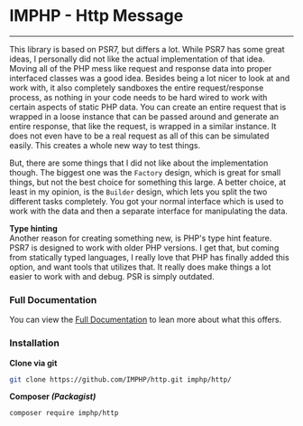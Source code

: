 # IMPHP - Http Message
___

This library is based on PSR7, but differs a lot. While PSR7 has some great ideas, I personally did not like the actual implementation of that idea. Moving all of the PHP mess like request and response data into proper interfaced classes was a good idea. Besides being a lot nicer to look at and work with, it also completely sandboxes the entire request/response process, as nothing in your code needs to be hard wired to work with certain aspects of static PHP data. You can create an entire request that is wrapped in a loose instance that can be passed around and generate an entire response, that like the request, is wrapped in a similar instance. It does not even have to be a real request as all of this can be simulated easily. This creates a whole new way to test things.

But, there are some things that I did not like about the implementation though. The biggest one was the `Factory` design, which is great for small things, but not the best choice for something this large. A better choice, at least in my opinion, is the `Builder` design, which lets you split the two different tasks completely. You got your normal interface which is used to work with the data and then a separate interface for manipulating the data.

__Type hinting__  
Another reason for creating something new, is PHP's type hint feature. PSR7 is designed to work with older PHP versions. I get that, but coming from statically typed languages, I really love that PHP has finally added this option, and want tools that utilizes that. It really does make things a lot easier to work with and debug. PSR is simply outdated.

### Full Documentation

You can view the [Full Documentation](docs/http.md) to lean more about what this offers.

### Installation

__Clone via git__

```sh
git clone https://github.com/IMPHP/http.git imphp/http/
```

__Composer _(Packagist)___

```sh
composer require imphp/http
```
